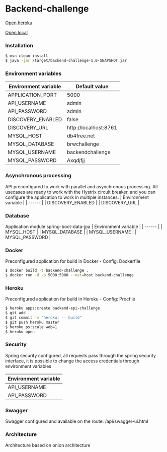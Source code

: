 # Backend-challenge


[Open heroku](https://backend-api-challenge.herokuapp.com/api/swagger-ui.html)

[Open local](http://localhost:5000/api/swagger-ui.html)

### Installation

```sh
$ mvn clean install
$ java -jar /target/backend-challenge-1.0-SNAPSHOT.jar
```

### Environment variables

| Environment variable | Default value |
| ------ | ------ |
| APPLICATION_PORT | 5000 |
| API_USERNAME | admin |
| API_PASSWORD | admin |
| DISCOVERY_ENABLED | false |
| DISCOVERY_URL | http://localhost:8761 |
| MYSQL_HOST | db4free.net |
| MYSQL_DATABASE | brwchallenge |
| MYSQL_USERNAME | backendchallenge |
| MYSQL_PASSWORD | Axqdjfjj |

### Asynchronous processing

API preconfigured to work with parallel and asynchronous processing.
All usecases are ready to work with the Hystrix circuit breaker, and you can configure the application to work in multiple instances.
| Environment variable |
| ------ |
| DISCOVERY_ENABLED |
| DISCOVERY_URL |

### Database

Application module spring-boot-data-jpa
| Environment variable |
| ------ |
| MYSQL_HOST |
| MYSQL_DATABASE |
| MYSQL_USERNAME |
| MYSQL_PASSWORD |

### Docker

Preconfigured application for build in Docker - Config: Dockerfile

```sh
$ docker build -t backend-challenge .
$ docker run -d -p 5000:5000 --net=host backend-challenge
```

### Heroku

Preconfigured application for build in Heroku - Config: Procfile

```sh
$ heroku apps:create backend-api-challenge
$ git add .
$ git commit -m "heroku: -- build"
$ git push heroku master
$ heroku ps:scale web=1
$ heroku open
```

### Security

Spring security configured, all requests pass through the spring security interface, it is possible to change the access credentials through environment variables

| Environment variable |
| ------ |
| API_USERNAME |
| API_PASSWORD |

### Swagger

Swagger configured and available on the route: /api/swagger-ui.html

### Architecture
Architecture based on onion architecture